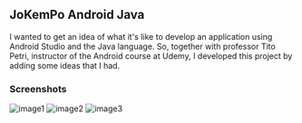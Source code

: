 ## JoKemPo Android Java
I wanted to get an idea of what it's like to develop an application using Android Studio and the Java language. So, together with professor Tito Petri, instructor of the Android course at Udemy, I developed this project by adding some ideas that I had.

### Screenshots
![image1](https://github.com/lucasviniciuslv010/JoKemPo-Java-AS/blob/master/screenshots/image1.png)
![image2](https://github.com/lucasviniciuslv010/JoKemPo-Java-AS/blob/master/screenshots/image2.png)
![image3](https://github.com/lucasviniciuslv010/JoKemPo-Java-AS/blob/master/screenshots/image3.png)
